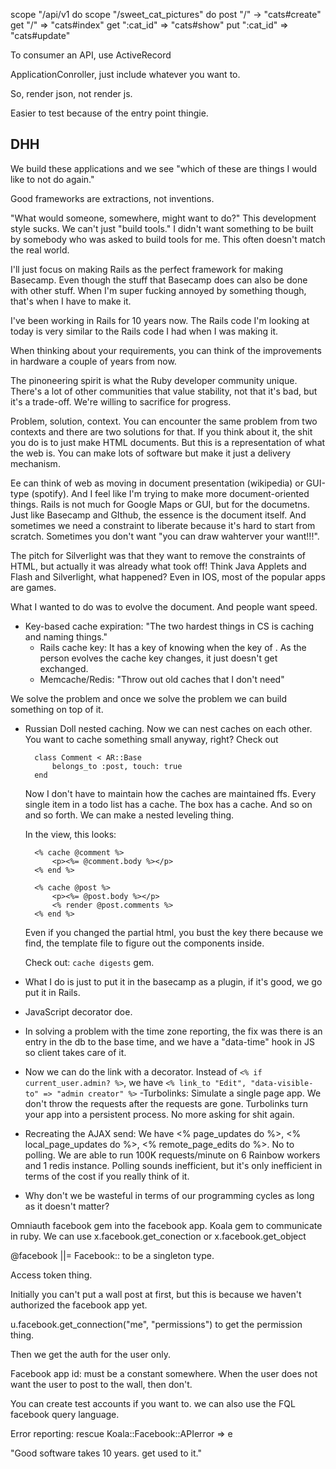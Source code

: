 
 scope "/api/v1 do
   scope "/sweet_cat_pictures" do
   post "/" -> "cats#create"
   get "/" => "cats#index"
   get ":cat_id" => "cats#show"
   put ":cat_id" => "cats#update"

To consumer an API, use ActiveRecord

ApplicationConroller, just include whatever you want to.

So, render json, not render js.

Easier to test because of the entry point thingie.



## DHH
 We build these applications and we see "which of these are things I would like to not do again."

Good frameworks are extractions, not inventions.

"What would someone, somewhere, might want to do?" This development style sucks. We can't just "build tools." I didn't want something to be built by somebody who was asked to build tools for me. This often doesn't match the real world.

I'll just focus on making Rails as the perfect framework for making Basecamp. Even though the stuff that Basecamp does can also be done with other stuff. When I'm super fucking annoyed by something though, that's when I have to make it.

I've been working in Rails for 10 years now. The Rails code I'm looking at today is very similar to the Rails code I had when I was making it.

When thinking about your requirements, you can think of the improvements in hardware a couple of years from now.

The pinoneering spirit is what the Ruby developer community unique. There's a lot of other communities that value stability, not that it's bad, but it's a trade-off. We're willing to sacrifice for progress. 

Problem, solution, context. You can encounter the same problem from two contexts and there are two solutions for that. If you think about it, the shit you do is to just make HTML documents. But this is a representation of what the web is. You can make lots of software but make it just a delivery mechanism. 

Ee can think of web as moving in document presentation (wikipedia) or GUI-type (spotify). And I feel like I'm trying to make more document-oriented things. Rails is not much for Google Maps or GUI, but for the documetns. Just like Basecamp and GIthub, the essence is the document itself. And sometimes we need a constraint to liberate because it's hard to start from scratch. Sometimes you don't want "you can draw wahterver your want!!!".

The pitch for Silverlight was that they want to remove the constraints of HTML, but actually it was already what took off! Think Java Applets and Flash and Silverlight, what happened? Even in IOS, most of the popular apps are games.

What I wanted to do was to evolve the document. And people want speed.

- Key-based cache expiration: "The two hardest things in CS is caching and naming things."
	- Rails cache key: It has a key of knowing when the key of . As the person evolves the cache key changes, it just doesn't get exchanged.
	- Memcache/Redis: "Throw out old caches that I don't need"

We solve the problem and once we solve the problem we can build something on top of it.

- Russian Doll nested caching. Now we can nest caches on each other. You want to cache something small anyway, right? Check out

		class Comment < AR::Base
			belongs_to :post, touch: true
		end

	Now I don't have to maintain how the caches are maintained ffs. Every single item in a todo list has a cache. The box has a cache. And so on and so forth. We can make a nested leveling thing.

	In the view, this looks:

		<% cache @comment %>
			<p><%= @comment.body %></p>
		<% end %>

		<% cache @post %>
			<p><%= @post.body %></p>
			<% render @post.comments %>
		<% end %>

	Even if you changed the partial html, you bust the key there because we find, the template file to figure out the components inside.

	Check out: `cache digests` gem.

- What I do is just to put it in the basecamp as a plugin, if it's good, we go put it in Rails. 
- JavaScript decorator doe.
- In solving a problem with the time zone reporting, the fix was there is an entry in the db to the base time, and we have a "data-time" hook in JS so client takes care of it.
- Now we can do the link with a decorator. Instead of `<% if current_user.admin? %>`, we have `<% link_to "Edit", "data-visible-to" => "admin creator" %>`
-Turbolinks: Simulate a single page app. We don't throw the requests after the requests are gone. Turbolinks turn your app into a persistent process. No more asking for shit again.
- Recreating the AJAX send: We have <% page_updates do %>, <% local_page_updates do %>, <% remote_page_edits do %>. No to polling.  We are able to run 100K requests/minute on 6 Rainbow workers and 1 redis instance. Polling sounds inefficient, but it's only inefficient in terms of the cost if you really think of it.
- Why don't we be wasteful in terms of our programming cycles as long as it doesn't matter?


Omniauth facebook gem into the facebook app.
Koala gem to communicate in ruby. We can use x.facebook.get_conection or x.facebook.get_object

@facebook ||= Facebook:: to be a singleton type.

Access token thing.

Initially you can't put a wall post at first, but this is because we haven't authorized the facebook app yet.

u.facebook.get_connection("me", "permissions") to get the permission thing.

Then we get the auth for the user only. 

Facebook app id: must be a constant somewhere. When the user does not want the user to post to the wall, then don't.

You can create test accounts if you want to. we can also use the FQL facebook query language.

Error reporting: rescue Koala::Facebook::APIerror => e 



"Good software takes 10 years. get used to it."


























